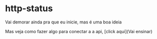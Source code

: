 # http-status
Vai demorar ainda pra que eu inicie, mas é uma boa ideia

Mas veja como fazer algo para conectar a a api, [click aqui](Vai ensinar)
